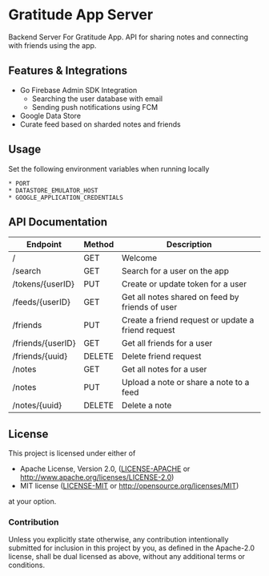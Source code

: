 # Gratitude App Server

Backend Server For Gratitude App. 
API for sharing notes and connecting with friends using the app.


## Features & Integrations

* Go Firebase Admin SDK Integration
    * Searching the user database with email
    * Sending push notifications using FCM
* Google Data Store
* Curate feed based on sharded notes and friends

## Usage

Set the following environment variables when running locally

```
* PORT
* DATASTORE_EMULATOR_HOST
* GOOGLE_APPLICATION_CREDENTIALS
```

## API Documentation

Endpoint          | Method | Description  
------------------| ------ | ----------- 
/                 | GET    | Welcome      
/search           | GET    | Search for a user on the app             
/tokens/{userID}  | PUT    | Create or update token for a user
/feeds/{userID}   | GET    | Get all notes shared on feed by friends of user
/friends          | PUT    | Create a friend request or update a friend request
/friends/{userID} | GET    | Get all friends for a user
/friends/{uuid}   | DELETE | Delete friend request
/notes            | GET    | Get all notes for a user
/notes            | PUT    | Upload a note or share a note to a feed
/notes/{uuid}     | DELETE | Delete a note

## License

This project is licensed under either of
 * Apache License, Version 2.0, ([LICENSE-APACHE](LICENSE-APACHE) or
   http://www.apache.org/licenses/LICENSE-2.0)
 * MIT license ([LICENSE-MIT](LICENSE-MIT) or
   http://opensource.org/licenses/MIT)

at your option.

### Contribution

Unless you explicitly state otherwise, any contribution intentionally submitted
for inclusion in this project by you, as defined in the Apache-2.0 license,
shall be dual licensed as above, without any additional terms or conditions.